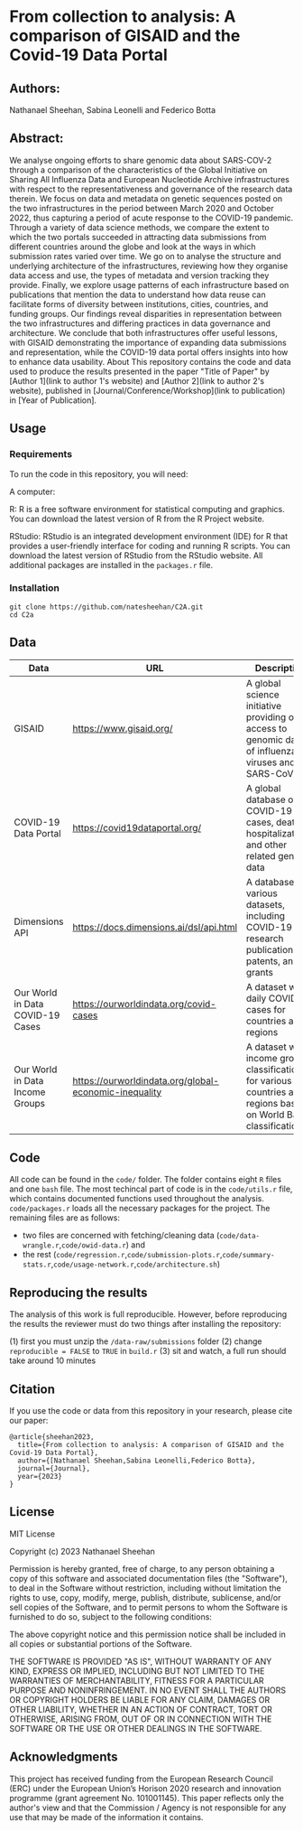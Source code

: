 # From collection to analysis: A comparison of GISAID and the Covid-19 Data Portal

## Authors: 

Nathanael Sheehan, Sabina Leonelli and Federico Botta

## Abstract: 

We analyse ongoing efforts to share genomic data about SARS-COV-2 through a comparison of the characteristics of the Global Initiative on Sharing All Influenza Data and European Nucleotide Archive infrastructures with respect to the representativeness and governance of the research data therein. We focus on data and metadata on genetic sequences posted on the two infrastructures in the period between March 2020 and October 2022, thus capturing a period of acute response to the COVID-19 pandemic. Through a variety of data science methods, we compare the extent to which the two portals succeeded in attracting data submissions from different countries around the globe and look at the ways in which submission rates varied over time. We go on to analyse the structure and underlying architecture of the infrastructures, reviewing how they organise data access and use, the types of metadata and version tracking they provide. Finally, we explore usage patterns of each infrastructure based on publications that mention the data to understand how data reuse can facilitate forms of diversity between institutions, cities, countries, and funding groups. Our findings reveal disparities in representation between the two infrastructures and differing practices in data governance and architecture. We conclude that both infrastructures offer useful lessons, with GISAID demonstrating the importance of expanding data submissions and representation, while the COVID-19 data portal offers insights into how to enhance data usability.
About
This repository contains the code and data used to produce the results presented in the paper "Title of Paper" by [Author 1](link to author 1's website) and [Author 2](link to author 2's website), published in [Journal/Conference/Workshop](link to publication) in [Year of Publication].

## Usage

### Requirements
To run the code in this repository, you will need:

A computer: 

R: R is a free software environment for statistical computing and graphics. You can download the latest version of R from the R Project website.

RStudio: RStudio is an integrated development environment (IDE) for R that provides a user-friendly interface for coding and running R scripts. You can download the latest version of RStudio from the RStudio website. All additional packages are installed in the `packages.r` file.


### Installation

```{bash}
git clone https://github.com/natesheehan/C2A.git
cd C2a
```

## Data


| Data              | URL                                                               | Description                                                                                       |
| -----------------| ----------------------------------------------------------------- | ------------------------------------------------------------------------------------------------- |
| GISAID            | https://www.gisaid.org/                                            | A global science initiative providing open access to genomic data of influenza viruses and SARS-CoV-2|
| COVID-19 Data Portal | https://covid19dataportal.org/                                    | A global database of COVID-19 cases, deaths, hospitalizations, and other related genomic data              |
| Dimensions API    | https://docs.dimensions.ai/dsl/api.html                           | A database with various datasets, including COVID-19 research publications, patents, and grants   |
| Our World in Data COVID-19 Cases | https://ourworldindata.org/covid-cases                            | A dataset with daily COVID-19 cases for countries and regions                   |
| Our World in Data Income Groups | https://ourworldindata.org/global-economic-inequality              | A dataset with income group classifications for various countries and regions based on World Bank classifications                       |



## Code

All code can be found in the `code/` folder. The folder contains eight `R` files and one `bash` file. The most techincal part of code is in the `code/utils.r` file, which contains documented functions used throughout the analysis. `code/packages.r` loads all the necessary packages for the project. The remaining files are as follows:
- two files are concerned with fetching/cleaning data (`code/data-wrangle.r`,`code/owid-data.r`) and 
- the rest (`code/regression.r`,`code/submission-plots.r`,`code/summary-stats.r`,`code/usage-network.r`,`code/architecture.sh`)

## Reproducing the results

The analysis of this work is full reproducible. However, before reproducing the results the reviewer must do two things after installing the repository:

(1) first you must unzip the `/data-raw/submissions` folder
(2) change `reproducible = FALSE` to `TRUE` in `build.r`
(3) sit and watch, a full run should take around 10 minutes

## Citation

If you use the code or data from this repository in your research, please cite our paper:

```{sql}
@article{sheehan2023,
  title={From collection to analysis: A comparison of GISAID and the Covid-19 Data Portal},
  author={[Nathanael Sheehan,Sabina Leonelli,Federico Botta},
  journal={Journal},
  year={2023}
}
```

## License
MIT License

Copyright (c) 2023 Nathanael Sheehan

Permission is hereby granted, free of charge, to any person obtaining a copy
of this software and associated documentation files (the "Software"), to deal
in the Software without restriction, including without limitation the rights
to use, copy, modify, merge, publish, distribute, sublicense, and/or sell
copies of the Software, and to permit persons to whom the Software is
furnished to do so, subject to the following conditions:

The above copyright notice and this permission notice shall be included in all
copies or substantial portions of the Software.

THE SOFTWARE IS PROVIDED "AS IS", WITHOUT WARRANTY OF ANY KIND, EXPRESS OR
IMPLIED, INCLUDING BUT NOT LIMITED TO THE WARRANTIES OF MERCHANTABILITY,
FITNESS FOR A PARTICULAR PURPOSE AND NONINFRINGEMENT. IN NO EVENT SHALL THE
AUTHORS OR COPYRIGHT HOLDERS BE LIABLE FOR ANY CLAIM, DAMAGES OR OTHER
LIABILITY, WHETHER IN AN ACTION OF CONTRACT, TORT OR OTHERWISE, ARISING FROM,
OUT OF OR IN CONNECTION WITH THE SOFTWARE OR THE USE OR OTHER DEALINGS IN THE
SOFTWARE.

## Acknowledgments

This project has received funding from the European Research Council (ERC) under the European Union’s Horison 2020 research and innovation programme (grant agreement No. 101001145). This paper reflects only the author's view and that the Commission / Agency is not responsible for any use that may be made of the information it contains.
